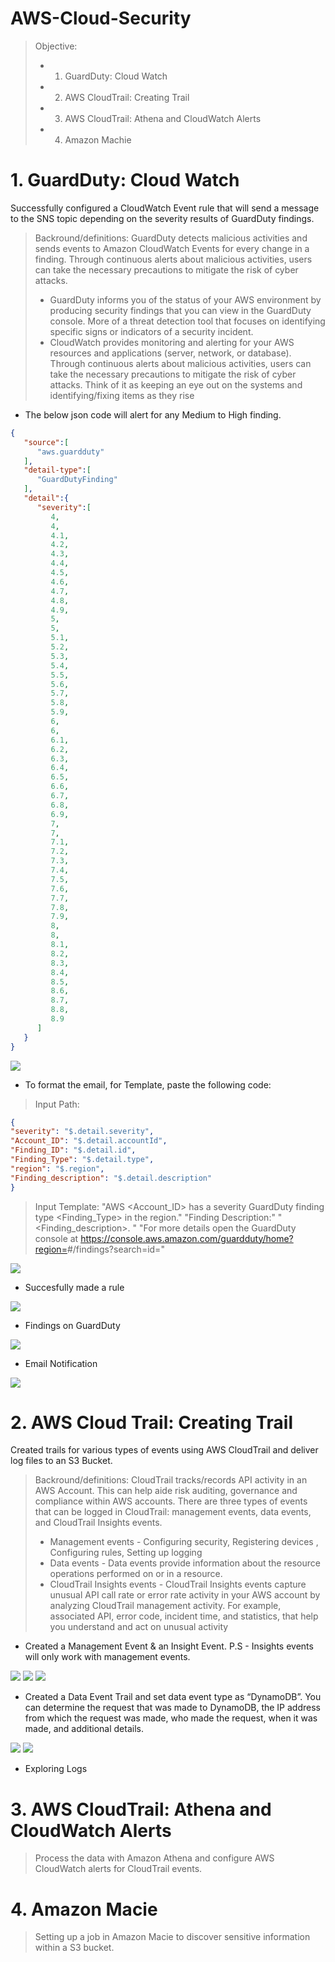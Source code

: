 # AWS-Cloud-Security

> Objective: 
>* 1. GuardDuty: Cloud Watch
>* 2. AWS CloudTrail: Creating Trail
>* 3. AWS CloudTrail: Athena and CloudWatch Alerts
>* 4. Amazon Machie



# 1. GuardDuty: Cloud Watch

Successfully configured a CloudWatch Event rule that will send a message to the SNS topic depending on the severity results of GuardDuty findings.

> Backround/definitions: GuardDuty detects malicious activities and sends events to Amazon CloudWatch Events for every change in a finding. Through continuous alerts about malicious activities, users can take the necessary precautions to mitigate the risk of cyber attacks.
>* GuardDuty informs you of the status of your AWS environment by producing security findings that you can view in the GuardDuty console. More of a threat detection tool that focuses on identifying specific signs or indicators of a security incident.
>* CloudWatch provides monitoring and alerting for your AWS resources and applications (server, network, or database). Through continuous alerts about malicious activities, users can take the necessary precautions to mitigate the risk of cyber attacks. Think of it as keeping an eye out on the systems and identifying/fixing items as they rise

* The below json code will alert for any Medium to High finding.
```Json
{
   "source":[
      "aws.guardduty"
   ],
   "detail-type":[
      "GuardDutyFinding"
   ],
   "detail":{
      "severity":[
         4,
         4,
         4.1,
         4.2,
         4.3,
         4.4,
         4.5,
         4.6,
         4.7,
         4.8,
         4.9,
         5,
         5,
         5.1,
         5.2,
         5.3,
         5.4,
         5.5,
         5.6,
         5.7,
         5.8,
         5.9,
         6,
         6,
         6.1,
         6.2,
         6.3,
         6.4,
         6.5,
         6.6,
         6.7,
         6.8,
         6.9,
         7,
         7,
         7.1,
         7.2,
         7.3,
         7.4,
         7.5,
         7.6,
         7.7,
         7.8,
         7.9,
         8,
         8,
         8.1,
         8.2,
         8.3,
         8.4,
         8.5,
         8.6,
         8.7,
         8.8,
         8.9
      ]
   }
}
```

<img src="pics/16.png">

* To format the email, for Template, paste the following code:

> Input Path:
``` json
{
"severity": "$.detail.severity",
"Account_ID": "$.detail.accountId",
"Finding_ID": "$.detail.id",
"Finding_Type": "$.detail.type",
"region": "$.region",
"Finding_description": "$.detail.description"
}
```

> Input Template:
"AWS <Account_ID> has a severity <severity> GuardDuty finding type <Finding_Type> in the
<region> region."
"Finding Description:"
"<Finding_description>. "
"For more details open the GuardDuty console at
https://console.aws.amazon.com/guardduty/home?region=<region>#/findings?search=id=<Findi
ng_ID>"

<img src="pics/19.png">

* Succesfully made a rule
  
<img src="pics/21.png">

* Findings on GuardDuty

<img src="pics/24.png">

* Email Notification

<img src="pics/25.png">



# 2. AWS Cloud Trail: Creating Trail 

Created trails for various types of events using AWS CloudTrail and deliver log files to an S3 Bucket.

> Backround/definitions: CloudTrail tracks/records API activity in an AWS Account. This can help aide risk auditing, governance and compliance within AWS accounts. There are three types of events that can be logged in CloudTrail: management events, data events, and CloudTrail Insights events.
>* Management events - Configuring security, Registering devices , Configuring rules, Setting up logging
>* Data events - Data events provide information about the resource operations performed on or in a resource.
>* CloudTrail Insights events - CloudTrail Insights events capture unusual API call rate or error rate activity in your AWS account by analyzing CloudTrail management activity. For example, associated API, error code, incident time, and statistics, that help you understand and act on unusual activity

* Created a Management Event & an Insight Event. P.S - Insights events will only work with management events.
  
<img src="pics/CT 1.png">

<img src="pics/CT 2.png">

<img src="pics/CT 3.png"> 

* Created a Data Event Trail and set data event type as “DynamoDB”. You can determine the request that was made to
DynamoDB, the IP address from which the request was made, who made the request, when it
was made, and additional details.

<img src="pics/CT 4.png">

<img src="pics/CT 5.png">

* Exploring Logs



# 3. AWS CloudTrail: Athena and CloudWatch Alerts


> Process the data with Amazon Athena and configure AWS CloudWatch alerts for CloudTrail events.



# 4. Amazon Macie 

> Setting up a job in Amazon Macie to discover sensitive information within a S3 bucket.

